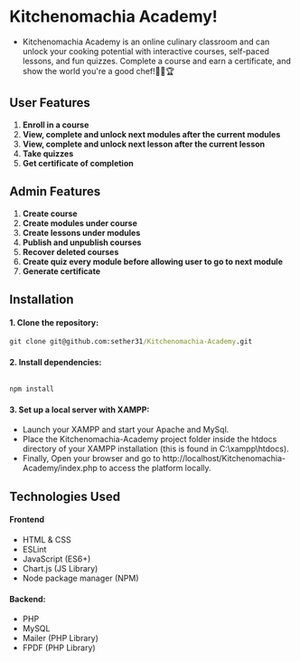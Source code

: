 # Kitchenomachia Academy!

* Kitchenomachia Academy is an online culinary classroom and can unlock your cooking potential with interactive courses, self-paced lessons, and fun quizzes. Complete a course and earn a certificate, and show the world you're a good chef!👨‍🍳🏆

## User Features
1. **Enroll in a course**
2. **View, complete and unlock next modules after the current modules**
3. **View, complete and unlock next lesson after the current lesson**
4. **Take quizzes**
5. **Get certificate of completion**

## Admin Features
1. **Create course**
2. **Create modules under course**
3. **Create lessons under modules**
4. **Publish and unpublish courses**
5. **Recover deleted courses**
6. **Create quiz every module before allowing user to go to next module**
7. **Generate certificate**

## Installation

#### 1. **Clone the repository:**
```cmd
git clone git@github.com:sether31/Kitchenomachia-Academy.git
```

#### 2. **Install dependencies:**
```cmd

npm install
```

#### 3. **Set up a local server with XAMPP:**
- Launch your XAMPP and start your Apache and MySql.
- Place the Kitchenomachia-Academy project folder inside the htdocs directory of your XAMPP installation (this is found in C:\xampp\htdocs).
- Finally, Open your browser and go to http://localhost/Kitchenomachia-Academy/index.php to access the platform locally.

## Technologies Used
#### Frontend
  + HTML & CSS
  + ESLint
  + JavaScript (ES6+)
  + Chart.js (JS Library)
  + Node package manager (NPM)

#### Backend:
  + PHP
  + MySQL
  + Mailer (PHP Library)
  + FPDF (PHP Library)
